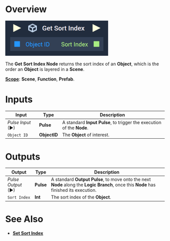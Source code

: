 # Overview

![The Get Sort Index Node.](../../../.gitbook/assets/getsortindex.png)

The **Get Sort Index Node** returns the sort index of an **Object**, which is the order an **Object** is layered in a **Scene**.

[**Scope**](../../overview.md#scopes): **Scene**, **Function**, **Prefab**.


# Inputs

|Input|Type|Description|
|---|---|---|
|*Pulse Input* (►)|**Pulse**|A standard **Input Pulse**, to trigger the execution of the **Node**.|
|`Object ID`|**ObjectID**|The **Object** of interest.|

# Outputs

|Output|Type|Description|
|---|---|---|
|*Pulse Output* (►)|**Pulse**|A standard **Output Pulse**, to move onto the next **Node** along the **Logic Branch**, once this **Node** has finished its execution.|
|`Sort Index`|**Int**|The sort index of the **Object**.|

# See Also

* [**Set Sort Index**](set-sort-index.md)

